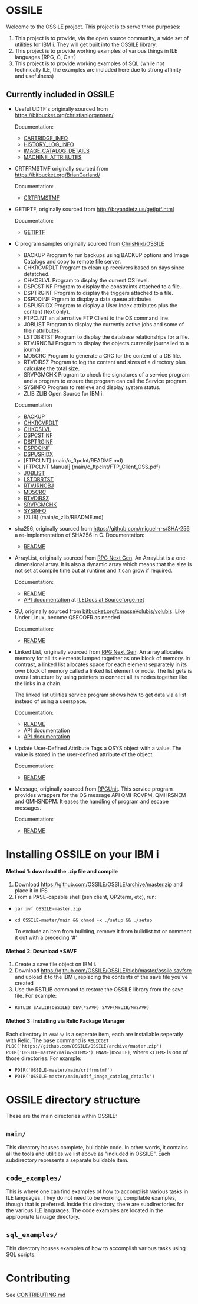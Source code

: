 # OSSILE

Welcome to the OSSILE project. This project is to serve three purposes:
  1. This project is to provide, via the open source community, a wide set of utilities for IBM i. They will get built into the OSSILE library.
  2. This project is to provide working examples of various things in ILE languages (RPG, C, C++)
  3. This project is to provide working examples of SQL (while not technically ILE, the examples are included here due to strong affinity and usefulness)

## Currently included in OSSILE
  - Useful UDTF's originally sourced from https://bitbucket.org/christianjorgensen/

    Documentation:
      - [CARTRIDGE_INFO](main/udtf_cartridge_info/README.md)
      - [HISTORY_LOG_INFO](main/udtf_history_log_info/README.md)
      - [IMAGE_CATALOG_DETAILS](main/udtf_image_catalog_details/README.md)
      - [MACHINE_ATTRIBUTES](main/udtf_machine_attrs/README.md)
  - CRTFRMSTMF originally sourced from https://bitbucket.org/BrianGarland/

    Documentation:
      - [CRTFRMSTMF](main/crtfrmstmf/README.md)

  - GETIPTF, originally sourced from http://bryandietz.us/getiptf.html

    Documentation:
      - [GETIPTF](main/getiptf/README.md)

  - C program samples originally sourced from [ChrisHird/OSSILE](https://github.com/ChrisHird/OSSILE)

    - BACKUP Program to run backups using BACKUP options and Image Catalogs and copy to remote file server.
    - CHKRCVRDLT Program to clean up receivers based on days since detatched.
    - CHKOSLVL Program to display the current OS level.
    - DSPCSTINF Program to display the constraints attached to a file.
    - DSPTRGINF Program to display the triggers attached to a file.
    - DSPDQINF Prgram to display a data queue attributes
    - DSPUSRIDX Program to display a User Index attributes plus the content (text only).
    - FTPCLNT an alternative FTP Client to the OS command line.
    - JOBLIST Program to display the currently active jobs and some of their attributes.
    - LSTDBRTST Program to display the database relationships for a file.
    - RTVJRNOBJ Program to display the objects currently journalled to a journal.
    - MD5CRC Program to generate a CRC for the content of a DB file.
    - RTVDIRSZ Program to log the content and sizes of a directory plus calculate the total size.
    - SRVPGMCHK Program to check the signatures of a service program and a program to ensure the program can call the Service program.
    - SYSINFO Program to retrieve and display system status.
    - ZLIB ZLIB Open Source for IBM i.

    Documentation
       - [BACKUP](main/c_backup_pgm/README.md)
       - [CHKRCVRDLT](main/c_check_recvr_delete/README.md)
       - [CHKOSLVL](main/c_chk_os_lvl/README.md)
       - [DSPCSTINF](main/c_display_constraints/README.md)
       - [DSPTRGINF](main/c_display_triggers/README.md)
       - [DSPDQINF](main/c_dspdqinf/README.md)
       - [DSPUSRIDX](main/c_dspusridx/README.md)
       - [FTPCLNT] (main/c_ftpclnt/README.md)
       - [FTPCLNT Manual] (main/c_ftpclnt/FTP_Client_OSS.pdf)
       - [JOBLIST](main/c_joblist/README.md)
       - [LSTDBRTST](main/c_list_dbr/README.md)
       - [RTVJRNOBJ](main/c_list_jrn_obj/README.md)
       - [MD5CRC](main/c_md5crc/README.md)
       - [RTVDIRSZ](main/c_rtvdirsz/README.md)
       - [SRVPGMCHK](main/c_signature_verification/README.md)
       - [SYSINFO](main/c_sysinfo/README.md)
       - [ZLIB] (main/c_zlib/README.md)

  - sha256, originally sourced from https://github.com/miguel-r-s/SHA-256
    a re-implementation of SHA256 in C.
    Documentation:
      - [README](main/sha256/readme.md)

  - ArrayList, originally sourced from [RPG Next Gen](http://rpgnextgen.com).
    An ArrayList is a one-dimensional array. It is also a dynamic array which
    means that the size is not set at compile time but at runtime and it can
    grow if required.

    Documentation:
      - [README](main/arraylist/README.md)
      - [API documentation](http://iledocs.sourceforge.net/docs/index.php?program=/QSYS.LIB/SCHMIDTM.LIB/QRPGLESRC.FILE/ARRAYLIST.MBR) at [ILEDocs at Sourceforge.net](http://iledocs.sourceforge.net)

  - SU, originally sourced from [bitbucket.org/cmasseVolubis/volubis](https://bitbucket.org/cmasseVolubis/volubis).
    Like Under Linux, become QSECOFR as needed

    Documentation:
      - [README](main/su/readme.md)

  - Linked List, originally sourced from [RPG Next Gen](http://rpgnextgen.com).
    An array allocates memory for all its elements lumped together as one block 
    of memory. In contrast, a linked list allocates space for each element 
    separately in its own block of memory called a linked list element or node. 
    The list gets is overall structure by using pointers to connect all its 
    nodes together like the links in a chain.
    
    The linked list utilities service program shows how to get data via a list
    instead of using a userspace.
    
    Documentation:
      - [README](main/linkedlist/README.md)
      - [API documentation](http://iledocs.sourceforge.net/docs/index.php?program=/QSYS.LIB/FIST1.LIB/QRPGLESRC.FILE/LLIST.MBR)
      - [API documentation](http://iledocs.sourceforge.net/docs/index.php?program=/QSYS.LIB/FIST1.LIB/QRPGLESRC.FILE/LUTIL.MBR)

  - Update User-Defined Attribute
    Tags a QSYS object with a value. The value is stored in the user-defined
    attribute of the object.
    
    Documentation:
      - [README](main/updusrattr/README.md)

  - Message, originally sourced from [RPGUnit](http://rpgunit.sourceforge.net).
    This service program provides wrappers for the OS message API QMHRCVPM, QMHRSNEM
    and QMHSNDPM. It eases the handling of program and escape messages.
    
    Documentation:
      - [README](main/message/README.md)

# Installing OSSILE on your IBM i
#### Method 1: download the .zip file and compile
1. Download https://github.com/OSSILE/OSSILE/archive/master.zip and place it in IFS
2. From a PASE-capable shell (ssh client, QP2term, etc), run:
  * ``jar xvf OSSILE-master.zip``
  * ``cd OSSILE-master/main && chmod +x ./setup && ./setup``

    To exclude an item from building, remove it from buildlist.txt or comment it out with a preceding '#'

#### Method 2: Download *SAVF
1. Create a save file object on IBM i.
2. Download https://github.com/OSSILE/OSSILE/blob/master/ossile.savfsrc and upload it to the IBM i, replacing the contents of the save file you've created
2. Use the RSTLIB command to restore the OSSILE library from the save file. For example:
  * ``RSTLIB SAVLIB(OSSILE) DEV(*SAVF) SAVF(MYLIB/MYSAVF)``

#### Method 3: Installing via Relic Package Manager
Each directory in `/main/` is a seperate item, each are installable seperatly with Relic. The base command is `RELICGET PLOC('https://github.com/OSSILE/OSSILE/archive/master.zip') PDIR('OSSILE-master/main/<ITEM>') PNAME(OSSILE)`, where `<ITEM>` is one of those directories. For example:

* `PDIR('OSSILE-master/main/crtfrmstmf')`
* `PDIR('OSSILE-master/main/udtf_image_catalog_details')`

# OSSILE directory structure
These are the main directories within OSSILE:
## ``main/``
 This directory houses complete, buildable code. In other words, it contains all the tools and utilities we list above as "included in OSSILE".
 Each subdirectory represents a separate buildable item.
## ``code_examples/``
 This is where one can find examples of how to accomplish various tasks in ILE languages. They do not need to be working, compilable examples, though that is preferred.
 Inside this directory, there are subdirectories for the various ILE languages. The code examples are located in the appropriate lanuage directory.
## ``sql_examples/``
 This directory houses examples of how to accomplish various tasks using SQL scripts.

# Contributing
See [CONTRIBUTING.md](CONTRIBUTING.md)
